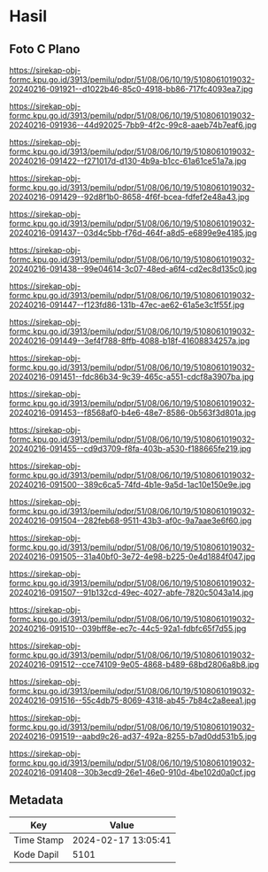 # Hasil

## Foto C Plano

https://sirekap-obj-formc.kpu.go.id/3913/pemilu/pdpr/51/08/06/10/19/5108061019032-20240216-091921--d1022b46-85c0-4918-bb86-717fc4093ea7.jpg

https://sirekap-obj-formc.kpu.go.id/3913/pemilu/pdpr/51/08/06/10/19/5108061019032-20240216-091936--44d92025-7bb9-4f2c-99c8-aaeb74b7eaf6.jpg

https://sirekap-obj-formc.kpu.go.id/3913/pemilu/pdpr/51/08/06/10/19/5108061019032-20240216-091422--f271017d-d130-4b9a-b1cc-61a61ce51a7a.jpg

https://sirekap-obj-formc.kpu.go.id/3913/pemilu/pdpr/51/08/06/10/19/5108061019032-20240216-091429--92d8f1b0-8658-4f6f-bcea-fdfef2e48a43.jpg

https://sirekap-obj-formc.kpu.go.id/3913/pemilu/pdpr/51/08/06/10/19/5108061019032-20240216-091437--03d4c5bb-f76d-464f-a8d5-e6899e9e4185.jpg

https://sirekap-obj-formc.kpu.go.id/3913/pemilu/pdpr/51/08/06/10/19/5108061019032-20240216-091438--99e04614-3c07-48ed-a6f4-cd2ec8d135c0.jpg

https://sirekap-obj-formc.kpu.go.id/3913/pemilu/pdpr/51/08/06/10/19/5108061019032-20240216-091447--f123fd86-131b-47ec-ae62-61a5e3c1f55f.jpg

https://sirekap-obj-formc.kpu.go.id/3913/pemilu/pdpr/51/08/06/10/19/5108061019032-20240216-091449--3ef4f788-8ffb-4088-b18f-41608834257a.jpg

https://sirekap-obj-formc.kpu.go.id/3913/pemilu/pdpr/51/08/06/10/19/5108061019032-20240216-091451--fdc86b34-9c39-465c-a551-cdcf8a3907ba.jpg

https://sirekap-obj-formc.kpu.go.id/3913/pemilu/pdpr/51/08/06/10/19/5108061019032-20240216-091453--f8568af0-b4e6-48e7-8586-0b563f3d801a.jpg

https://sirekap-obj-formc.kpu.go.id/3913/pemilu/pdpr/51/08/06/10/19/5108061019032-20240216-091455--cd9d3709-f8fa-403b-a530-f188665fe219.jpg

https://sirekap-obj-formc.kpu.go.id/3913/pemilu/pdpr/51/08/06/10/19/5108061019032-20240216-091500--389c6ca5-74fd-4b1e-9a5d-1ac10e150e9e.jpg

https://sirekap-obj-formc.kpu.go.id/3913/pemilu/pdpr/51/08/06/10/19/5108061019032-20240216-091504--282feb68-9511-43b3-af0c-9a7aae3e6f60.jpg

https://sirekap-obj-formc.kpu.go.id/3913/pemilu/pdpr/51/08/06/10/19/5108061019032-20240216-091505--31a40bf0-3e72-4e98-b225-0e4d1884f047.jpg

https://sirekap-obj-formc.kpu.go.id/3913/pemilu/pdpr/51/08/06/10/19/5108061019032-20240216-091507--91b132cd-49ec-4027-abfe-7820c5043a14.jpg

https://sirekap-obj-formc.kpu.go.id/3913/pemilu/pdpr/51/08/06/10/19/5108061019032-20240216-091510--039bff8e-ec7c-44c5-92a1-fdbfc65f7d55.jpg

https://sirekap-obj-formc.kpu.go.id/3913/pemilu/pdpr/51/08/06/10/19/5108061019032-20240216-091512--cce74109-9e05-4868-b489-68bd2806a8b8.jpg

https://sirekap-obj-formc.kpu.go.id/3913/pemilu/pdpr/51/08/06/10/19/5108061019032-20240216-091516--55c4db75-8069-4318-ab45-7b84c2a8eea1.jpg

https://sirekap-obj-formc.kpu.go.id/3913/pemilu/pdpr/51/08/06/10/19/5108061019032-20240216-091519--aabd9c26-ad37-492a-8255-b7ad0dd531b5.jpg

https://sirekap-obj-formc.kpu.go.id/3913/pemilu/pdpr/51/08/06/10/19/5108061019032-20240216-091408--30b3ecd9-26e1-46e0-910d-4be102d0a0cf.jpg


## Metadata

| Key        | Value               |
| ---------- | ------------------- |
| Time Stamp | 2024-02-17 13:05:41 |
| Kode Dapil | 5101                |



